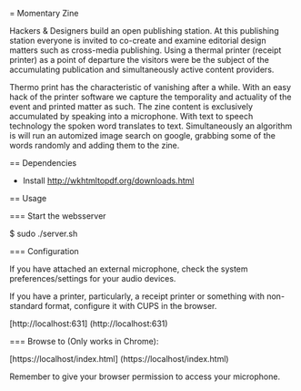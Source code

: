 = Momentary Zine

Hackers & Designers build an open publishing station. At this publishing station everyone is invited to co-create and examine editorial design matters such as cross-media publishing. Using a thermal printer (receipt printer) as a point of departure the visitors were be the subject of the accumulating publication and simultaneously active content providers.

Thermo print has the characteristic of vanishing after a while. With an easy hack of the printer software we capture the temporality and actuality of the event and printed matter as such. The zine content is exclusively accumulated by speaking into a microphone. With text to speech technology the spoken word translates to text. Simultaneously an algorithm is will run an automized image search on google, grabbing some of the words randomly and adding them to the zine.


== Dependencies

  - Install http://wkhtmltopdf.org/downloads.html
  
== Usage

=== Start the websserver

  $ sudo ./server.sh

=== Configuration

  If you have attached an external microphone, check the system preferences/settings for your audio devices.

  If you have a printer, particularly, a receipt printer or something with non-standard format, configure it with CUPS in the browser.

  [http://localhost:631] (http://localhost:631)


=== Browse to (Only works in Chrome):

  [https://localhost/index.html] (https://localhost/index.html)

  Remember to give your browser permission to access your microphone.

  





